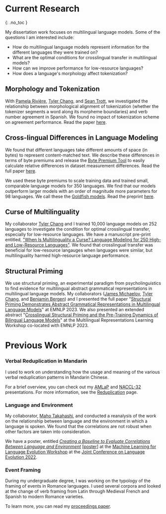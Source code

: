 # Current Research
{: .no_toc }

My dissertation work focuses on multilingual language models. Some of the questions I am interested include:

* How do multilingual language models represent information for the different languages they were trained on?
* What are the optimal conditions for crosslingual transfer in multilingual models?
* How can we improve performance for low-resource languages?
* How does a language's morphology affect tokenization?

## Morphology and Tokenization

With [Pamela Rivière](https://pdrivier.github.io/about/), [Tyler Chang](https://tylerachang.github.io/), and [Sean Trott](https://seantrott.github.io/), we investigated the relationship between morphological alignment of tokenization (whether the tokenizer segments a word along its morpheme boundaries) and verb number agreement in Spanish. We found no impact of tokenization scheme on agreement performance. Read the paper [here](https://aclanthology.org/2024.sigmorphon-1.4/).

## Cross-lingual Differences in Language Modeling

We found that different languages take different amounts of space (in bytes) to represent content-matched text. We describe these differences in terms of byte premiums and release the [Byte Premium Tool](https://github.com/catherinearnett/byte-premium-tool) to easily calculate relative differences in dataset measurement differences. Read the full paper [here](https://aclanthology.org/2024.sigul-1.1/). 

We used these byte premiums to scale training data and trained small, comparable language models for 350 languages. We find that our models outperform larger models with an order of magnitude more parameters for 98 languages. We call these the [Goldfish models](https://huggingface.co/goldfish-models). Read the preprint [here](https://arxiv.org/pdf/2408.10441). 

## Curse of Multilinguality

My collaborator [Tyler Chang](https://tylerachang.github.io/) and I trained 10,000 language models on 252 languages to investigate the condition for optimal crosslingual transfer, especially for low-resource languages. We have a manuscript pre-print entitled, ["When Is Multilinguality a Curse? Language Modeling for 250 High- and Low-Resource Languages"](https://arxiv.org/abs/2311.09205). We found that crosslingual transfer was beneficial for low-resource langauges when languages were similar, but multilinguality harmed high-resource language performance. 

## Structural Priming

We use structural priming, an experimental paradigm from psycholinguistics to find evidence for multilingual abstract grammatical representations in multilingual language models. My collaborators ([James Michaelov](https://jmichaelov.com/about/), [Tyler Chang](https://tylerachang.github.io/), and [Benjamin Bergen](https://pages.ucsd.edu/~bkbergen/)) and I presented the full paper "[Structural Priming Demonstrates Abstract Grammatical Representations in Multilingual Language Models](https://aclanthology.org/2023.emnlp-main.227/)" at EMNLP 2023. We also presented an extended abstract "[Crosslingual Structural Priming and the Pre-Training Dynamics of Bilingual Language Models](https://arxiv.org/abs/2310.07929)" at the Multilingual Representations Learning Workshop co-located with EMNLP 2023. 

# Previous Work

### Verbal Reduplication in Mandarin
I used to work on understanding how the usage and meaning of the various verbal reduplication patterns in Mandarin Chinese. 

For a brief overview, you can check out my [AMLaP](https://osf.io/y83c6/) and [NACCL-32](https://docs.google.com/presentation/d/1lzP9tlZ54oGApyQEBIUxcP1svdDr7uUNcg7_qlcfRnA/edit) presentations. For more information, see the [Reduplication](https://catherinearnett.github.io/docs/research/reduplication/) page.

### Language and Environment

My collaborator, [Maho Takahashi](https://matakahas.github.io/), and conducted a reanalysis of the work on the relationship between language and the environment in which a language is spoken. We found that the correlations are not robust when other factors are taken into consideration.

We have a poster, entitled [_Creating a Baseline to Evaluate Correlations Between
Language and Environment_](https://drive.google.com/file/d/1k5Qi1377JDDmC9g53YbXD3TEj-DZnV94/view?usp=sharing) [[poster](https://drive.google.com/file/d/1o1F6IQKiuEkR8uZ7ZeUyurbWZAILl1pL/view?usp=sharing)] at the [Machine Learning for Language Evolution Workshop](https://ml4evolang.github.io/) at the [Joint Conference on Language Evolution 2022](https://sites.google.com/view/joint-conf-language-evolution).


### Event Framing

During my undergraduate degree, I was working on the typology of the framing of events in Romance languages. I used several corpora and looked at the change of verb framing from Latin through Medieval French and Spanish to modern Romance varieties. 

To learn more, you can read my [proceedings paper](https://www.researchgate.net/publication/341495811_Pathways_of_Change_in_Romance_Motion_Events_A_Corpus-Based_Comparison).
